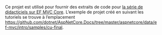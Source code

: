 Ce projet est utilisé pour fournir des extraits de code pour [la série de didacticiels sur EF MVC Core](https://docs.microsoft.com/aspnet/core/data/ef-mvc/intro). L’exemple de projet créé en suivant les tutoriels se trouve à l’emplacement https://github.com/dotnet/AspNetCore.Docs/tree/master/aspnetcore/data/ef-mvc/intro/samples/cu-final.

